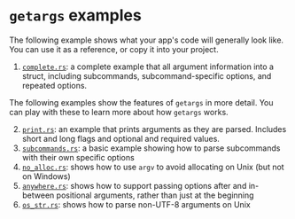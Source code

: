 # `getargs` examples

The following example shows what your app's code will generally look like. You
can use it as a reference, or copy it into your project.

1. [`complete.rs`](./complete.rs): a complete example that all argument
   information into a struct, including subcommands, subcommand-specific
   options, and repeated options.

The following examples show the features of `getargs` in more detail. You can
play with these to learn more about how `getargs` works.

2. [`print.rs`](./print.rs): an example that prints arguments as they are
   parsed. Includes short and long flags and optional and required values.
3. [`subcommands.rs`](./subcommands.rs): a basic example showing how to parse
   subcommands with their own specific options
4. [`no_alloc.rs`](./no_alloc.rs): shows how to use `argv` to avoid allocating
   on Unix (but not on Windows)
5. [`anywhere.rs`](./anywhere.rs): shows how to support passing options after
   and in-between positional arguments, rather than just at the beginning
6. [`os_str.rs`](./os_str.rs): shows how to parse non-UTF-8 arguments on Unix
